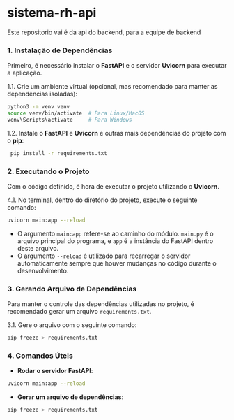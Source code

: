 # sistema-rh-api
Este repositorio vai é da api do backend, para a equipe de backend

### 1. **Instalação de Dependências**
Primeiro, é necessário instalar o **FastAPI** e o servidor **Uvicorn** para executar a aplicação.

1.1. Crie um ambiente virtual (opcional, mas recomendado para manter as dependências isoladas):
```bash
python3 -m venv venv
source venv/bin/activate  # Para Linux/MacOS
venv\Scripts\activate     # Para Windows
```

1.2. Instale o **FastAPI** e **Uvicorn** e outras mais dependências do projeto com o **pip**:
```bash
 pip install -r requirements.txt
```

### 2. **Executando o Projeto**
Com o código definido, é hora de executar o projeto utilizando o **Uvicorn**.

4.1. No terminal, dentro do diretório do projeto, execute o seguinte comando:
```bash
uvicorn main:app --reload
```
- O argumento `main:app` refere-se ao caminho do módulo. `main.py` é o arquivo principal do programa, e `app` é a instância do FastAPI dentro deste arquivo.
- O argumento `--reload` é utilizado para recarregar o servidor automaticamente sempre que houver mudanças no código durante o desenvolvimento.

### 3. **Gerando Arquivo de Dependências**
Para manter o controle das dependências utilizadas no projeto, é recomendado gerar um arquivo `requirements.txt`.

3.1. Gere o arquivo com o seguinte comando:
```bash
pip freeze > requirements.txt
```

### 4. **Comandos Úteis**

- **Rodar o servidor FastAPI**:
```bash
uvicorn main:app --reload
```

- **Gerar um arquivo de dependências**:
```bash
pip freeze > requirements.txt
```
